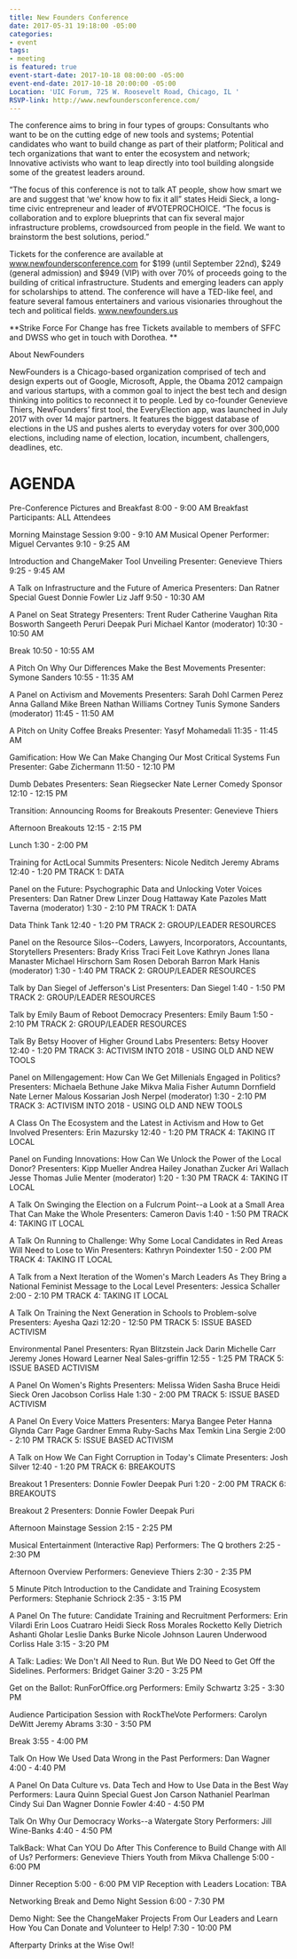 ```yaml
---
title: New Founders Conference
date: 2017-05-31 19:18:00 -05:00
categories:
- event
tags:
- meeting
is featured: true
event-start-date: 2017-10-18 08:00:00 -05:00
event-end-date: 2017-10-18 20:00:00 -05:00
Location: 'UIC Forum, 725 W. Roosevelt Road, Chicago, IL '
RSVP-link: http://www.newfoundersconference.com/
---
```


The conference aims to bring in four types of groups: Consultants who want to be on the cutting edge of new tools and systems; Potential candidates who want to build change as part of their platform; Political and tech organizations that want to enter the ecosystem and network; Innovative activists who want to leap directly into tool building alongside some of the greatest leaders around.

“The focus of this conference is not to talk AT people, show how smart we are and suggest that ‘we’ know how to fix it all” states Heidi Sieck, a long-time civic entrepreneur and leader of #VOTEPROCHOICE. “The focus is collaboration and to explore blueprints that can fix several major infrastructure problems, crowdsourced from people in the field. We want to brainstorm the best solutions, period.”

Tickets for the conference are available at www.newfoundersconference.com for $199 (until September 22nd), $249 (general admission) and $949 (VIP) with over 70% of proceeds going to the building of critical infrastructure. Students and emerging leaders can apply for scholarships to attend. The conference will have a TED-like feel, and feature several famous entertainers and various visionaries throughout the tech and political fields. www.newfounders.us

**Strike Force For Change has free Tickets available to members of SFFC and DWSS who get in touch with Dorothea. **

About NewFounders

NewFounders is a Chicago-based organization comprised of tech and design experts out of Google, Microsoft, Apple, the Obama 2012 campaign and various startups, with a common goal to inject the best tech and design thinking into politics to reconnect it to people. Led by co-founder Genevieve Thiers, NewFounders’ first tool, the EveryElection app, was launched in July 2017 with over 14 major partners. It features the biggest database of elections in the US and pushes alerts to everyday voters for over 300,000 elections, including name of election, location, incumbent, challengers, deadlines, etc.


# AGENDA   

Pre-Conference Pictures and Breakfast
8:00 - 9:00 AM 
Breakfast
Participants: ALL Attendees

Morning Mainstage Session
9:00 - 9:10 AM 
Musical Opener
Performer: Miguel Cervantes
9:10 - 9:25 AM 

Introduction and ChangeMaker Tool Unveiling
Presenter: Genevieve Thiers
9:25 - 9:45 AM 

A Talk on Infrastructure and the Future of America
Presenters: Dan Ratner Special Guest Donnie Fowler Liz Jaff
9:50 - 10:30 AM 

A Panel on Seat Strategy
Presenters: Trent Ruder Catherine Vaughan Rita Bosworth Sangeeth Peruri Deepak Puri Michael Kantor (moderator)
10:30 - 10:50 AM 

Break
10:50 - 10:55 AM 

A Pitch On Why Our Differences Make the Best Movements
Presenter: Symone Sanders
10:55 - 11:35 AM 

A Panel on Activism and Movements
Presenters: Sarah Dohl Carmen Perez Anna Galland Mike Breen Nathan Williams Cortney Tunis Symone Sanders (moderator)
11:45 - 11:50 AM 

A Pitch on Unity Coffee Breaks
Presenter: Yasyf Mohamedali
11:35 - 11:45 AM 

Gamification: How We Can Make Changing Our Most Critical Systems Fun
Presenter: Gabe Zichermann
11:50 - 12:10 PM 

Dumb Debates
Presenters: Sean Riegsecker Nate Lerner Comedy Sponsor
12:10 - 12:15 PM 

Transition: Announcing Rooms for Breakouts
Presenter: Genevieve Thiers

Afternoon Breakouts
12:15 - 2:15 PM 

Lunch
1:30 - 2:00 PM 

Training for ActLocal Summits
Presenters: Nicole Neditch Jeremy Abrams
12:40 - 1:20 PM
TRACK 1: DATA
 
Panel on the Future: Psychographic Data and Unlocking Voter Voices
Presenters: Dan Ratner Drew Linzer Doug Hattaway Kate Pazoles Matt Taverna (moderator)
1:30 - 2:10 PM
TRACK 1: DATA
 
Data Think Tank
12:40 - 1:20 PM
TRACK 2: GROUP/LEADER RESOURCES
 
Panel on the Resource Silos--Coders, Lawyers, Incorporators, Accountants, Storytellers
Presenters: Brady Kriss Traci Feit Love Kathryn Jones Ilana Manaster Michael Hirschorn Sam Rosen Deborah Barron Mark Hanis (moderator)
1:30 - 1:40 PM
TRACK 2: GROUP/LEADER RESOURCES
 
Talk by Dan Siegel of Jefferson's List
Presenters: Dan Siegel
1:40 - 1:50 PM
TRACK 2: GROUP/LEADER RESOURCES
 
Talk by Emily Baum of Reboot Democracy
Presenters: Emily Baum
1:50 - 2:10 PM
TRACK 2: GROUP/LEADER RESOURCES
 
Talk By Betsy Hoover of Higher Ground Labs
Presenters: Betsy Hoover
12:40 - 1:20 PM
TRACK 3: ACTIVISM INTO 2018 - USING OLD AND NEW TOOLS
 
Panel on Millengagement: How Can We Get Millenials Engaged in Politics?
Presenters: Michaela Bethune Jake Mikva Malia Fisher Autumn Dornfield Nate Lerner Malous Kossarian Josh Nerpel (moderator)
1:30 - 2:10 PM
TRACK 3: ACTIVISM INTO 2018 - USING OLD AND NEW TOOLS
 
A Class On The Ecosystem and the Latest in Activism and How to Get Involved
Presenters: Erin Mazursky
12:40 - 1:20 PM
TRACK 4: TAKING IT LOCAL
 
Panel on Funding Innovations: How Can We Unlock the Power of the Local Donor?
Presenters: Kipp Mueller Andrea Hailey Jonathan Zucker Ari Wallach Jesse Thomas Julie Menter (moderator)
1:20 - 1:30 PM
TRACK 4: TAKING IT LOCAL
 
A Talk On Swinging the Election on a Fulcrum Point--a Look at a Small Area That Can Make the Whole
Presenters: Cameron Davis
1:40 - 1:50 PM
TRACK 4: TAKING IT LOCAL
 
A Talk On Running to Challenge: Why Some Local Candidates in Red Areas Will Need to Lose to Win
Presenters: Kathryn Poindexter
1:50 - 2:00 PM
TRACK 4: TAKING IT LOCAL
 
A Talk from a Next Iteration of the Women's March Leaders As They Bring a National Feminist Message to the Local Level
Presenters: Jessica Schaller
2:00 - 2:10 PM
TRACK 4: TAKING IT LOCAL
 
A Talk On Training the Next Generation in Schools to Problem-solve
Presenters: Ayesha Qazi
12:20 - 12:50 PM
TRACK 5: ISSUE BASED ACTIVISM
 
Environmental Panel
Presenters: Ryan Blitzstein Jack Darin Michelle Carr Jeremy Jones Howard Learner Neal Sales-griffin
12:55 - 1:25 PM
TRACK 5: ISSUE BASED ACTIVISM
 
A Panel On Women's Rights
Presenters: Melissa Widen Sasha Bruce Heidi Sieck Oren Jacobson Corliss Hale
1:30 - 2:00 PM
TRACK 5: ISSUE BASED ACTIVISM
 
A Panel On Every Voice Matters
Presenters: Marya Bangee Peter Hanna Glynda Carr Page Gardner Emma Ruby-Sachs Max Temkin Lina Sergie
2:00 - 2:10 PM
TRACK 5: ISSUE BASED ACTIVISM
 
A Talk on How We Can Fight Corruption in Today's Climate
Presenters: Josh Silver
12:40 - 1:20 PM
TRACK 6: BREAKOUTS
 
Breakout 1
Presenters: Donnie Fowler  Deepak Puri
1:20 - 2:00 PM
TRACK 6: BREAKOUTS
 
Breakout 2
Presenters: Donnie Fowler  Deepak Puri

Afternoon Mainstage Session
2:15 - 2:25 PM 

Musical Entertainment (Interactive Rap)
Performers: The Q brothers
2:25 - 2:30 PM 

Afternoon Overview
Performers: Genevieve Thiers
2:30 - 2:35 PM 

5 Minute Pitch Introduction to the Candidate and Training Ecosystem
Performers: Stephanie Schriock
2:35 - 3:15 PM 

A Panel On The future: Candidate Training and Recruitment
Performers: Erin Vilardi Erin Loos Cuatraro Heidi Sieck Ross Morales Rocketto Kelly Dietrich Ashanti Gholar Leslie Danks Burke Nicole Johnson Lauren Underwood Corliss Hale
3:15 - 3:20 PM 

A Talk: Ladies: We Don't All Need to Run. But We DO Need to Get Off the Sidelines.
Performers: Bridget Gainer
3:20 - 3:25 PM 

Get on the Ballot: RunForOffice.org
Performers: Emily Schwartz
3:25 - 3:30 PM 

Audience Participation Session with RockTheVote
Performers: Carolyn DeWitt Jeremy Abrams
3:30 - 3:50 PM 

Break
3:55 - 4:00 PM 

Talk On How We Used Data Wrong in the Past
Performers: Dan Wagner
4:00 - 4:40 PM 

A Panel On Data Culture vs. Data Tech and How to Use Data in the Best Way
Performers: Laura Quinn Special Guest Jon Carson Nathaniel Pearlman Cindy Sui Dan Wagner Donnie Fowler
4:40 - 4:50 PM 

Talk On Why Our Democracy Works--a Watergate Story
Performers: Jill Wine-Banks
4:40 - 4:50 PM 

TalkBack: What Can YOU Do After This Conference to Build Change with All of Us?
Performers: Genevieve Thiers Youth from Mikva Challenge
5:00 - 6:00 PM 

Dinner Reception
5:00 - 6:00 PM 
VIP Reception with Leaders
Location: TBA

Networking Break and Demo Night Session
6:00 - 7:30 PM 

Demo Night: See the ChangeMaker Projects From Our Leaders and Learn How You Can Donate and Volunteer to Help!
7:30 - 10:00 PM 

Afterparty Drinks at the Wise Owl!
